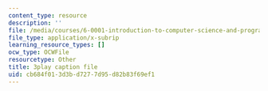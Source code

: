 ```yaml
---
content_type: resource
description: ''
file: /media/courses/6-0001-introduction-to-computer-science-and-programming-in-python-fall-2016/cb684f013d3bd7277d95d82b83f69ef1_qq7I2MQNrtU.srt
file_type: application/x-subrip
learning_resource_types: []
ocw_type: OCWFile
resourcetype: Other
title: 3play caption file
uid: cb684f01-3d3b-d727-7d95-d82b83f69ef1
---
```

